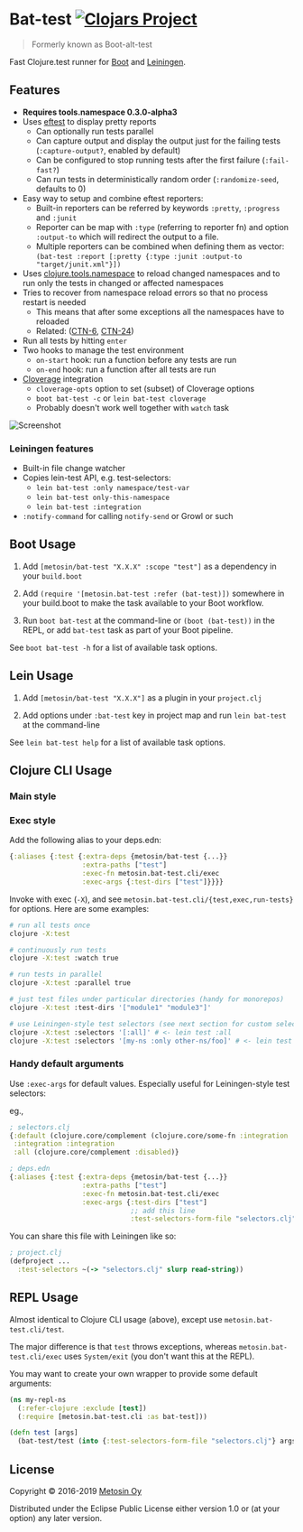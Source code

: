 # Bat-test [![Clojars Project](https://img.shields.io/clojars/v/metosin/bat-test.svg)](https://clojars.org/metosin/bat-test)

> Formerly known as Boot-alt-test

Fast Clojure.test runner for [Boot](http://boot-clj.com/) and [Leiningen](https://leiningen.org/).

## Features

- **Requires tools.namespace 0.3.0-alpha3**
- Uses [eftest](https://github.com/weavejester/eftest) to display pretty reports
    - Can optionally run tests parallel
    - Can capture output and display the output just for the failing tests (`:capture-output?`, enabled by default)
    - Can be configured to stop running tests after the first failure (`:fail-fast?`)
    - Can run tests in deterministically random order (`:randomize-seed`, defaults to 0)
- Easy way to setup and combine eftest reporters:
    - Built-in reporters can be referred by keywords `:pretty`, `:progress` and `:junit`
    - Reporter can be map with `:type` (referring to reporter fn) and option `:output-to`
    which will redirect the output to a file.
    - Multiple reporters can be combined when defining them as vector:
    `(bat-test :report [:pretty {:type :junit :output-to "target/junit.xml"}])`
- Uses [clojure.tools.namespace](https://github.com/clojure/tools.namespace) to reload
changed namespaces and to run only the tests in changed or affected namespaces
- Tries to recover from namespace reload errors so that no process restart is needed
    - This means that after some exceptions all the namespaces have to reloaded
    - Related: ([CTN-6](http://dev.clojure.org/jira/browse/TNS-6), [CTN-24](http://dev.clojure.org/jira/browse/TNS-24))
- Run all tests by hitting `enter`
- Two hooks to manage the test environment
    - `on-start` hook: run a function before any tests are run
    - `on-end` hook: run a function after all tests are run
- [Cloverage](https://github.com/cloverage/cloverage) integration
    - `cloverage-opts` option to set (subset) of Cloverage options
    - `boot bat-test -c` or `lein bat-test cloverage`
    - Probably doesn't work well together with `watch` task

![Screenshot](./screenshot.png)

### Leiningen features

- Built-in file change watcher
- Copies lein-test API, e.g. test-selectors:
    - `lein bat-test :only namespace/test-var`
    - `lein bat-test only-this-namespace`
    - `lein bat-test :integration`
- `:notify-command` for calling `notify-send` or Growl or such

## Boot Usage

1. Add `[metosin/bat-test "X.X.X" :scope "test"]` as a dependency in your
  `build.boot`

1. Add `(require '[metosin.bat-test :refer (bat-test)])` somewhere in your
   build.boot to make the task available to your Boot workflow.

1. Run `boot bat-test` at the command-line or `(boot (bat-test))` in the REPL, or add `bat-test` task as part of your Boot pipeline.

See `boot bat-test -h` for a list of available task options.

## Lein Usage

1. Add `[metosin/bat-test "X.X.X"]` as a plugin in your `project.clj`

1. Add options under `:bat-test` key in project map and run `lein bat-test` at the command-line

See `lein bat-test help` for a list of available task options.

## Clojure CLI Usage

### Main style

### Exec style

Add the following alias to your deps.edn:

```clojure
{:aliases {:test {:extra-deps {metosin/bat-test {...}}
                  :extra-paths ["test"]
                  :exec-fn metosin.bat-test.cli/exec
                  :exec-args {:test-dirs ["test"]}}}}
```

Invoke with exec (`-X`), and see `metosin.bat-test.cli/{test,exec,run-tests}` for options. Here are some examples:

```sh
# run all tests once
clojure -X:test

# continuously run tests
clojure -X:test :watch true

# run tests in parallel
clojure -X:test :parallel true

# just test files under particular directories (handy for monorepos)
clojure -X:test :test-dirs '["module1" "module3"]'

# use Leiningen-style test selectors (see next section for custom selectors)
clojure -X:test :selectors '[:all]' # <- lein test :all
clojure -X:test :selectors '[my-ns :only other-ns/foo]' # <- lein test my-ns :only other-ns/foo
```

### Handy default arguments

Use `:exec-args` for default values. Especially useful for Leiningen-style test selectors:

eg.,

```clojure
; selectors.clj
{:default (clojure.core/complement (clojure.core/some-fn :integration :disabled))
 :integration :integration
 :all (clojure.core/complement :disabled)}
```

```clojure
; deps.edn
{:aliases {:test {:extra-deps {metosin/bat-test {...}}
                  :extra-paths ["test"]
                  :exec-fn metosin.bat-test.cli/exec
                  :exec-args {:test-dirs ["test"]
                              ;; add this line
                              :test-selectors-form-file "selectors.clj"}}}}
```

You can share this file with Leiningen like so:

```clojure
; project.clj
(defproject ...
  :test-selectors ~(-> "selectors.clj" slurp read-string))
```

## REPL Usage

Almost identical to Clojure CLI usage (above), except use `metosin.bat-test.cli/test`.

The major difference is that `test` throws exceptions, whereas `metosin.bat-test.cli/exec` uses `System/exit` (you don't
want this at the REPL).

You may want to create your own wrapper to provide some default arguments:

```clojure
(ns my-repl-ns
  (:refer-clojure :exclude [test])
  (:require [metosin.bat-test.cli :as bat-test]))

(defn test [args]
  (bat-test/test (into {:test-selectors-form-file "selectors.clj"} args)))
```

## License

Copyright © 2016-2019 [Metosin Oy](http://www.metosin.fi)

Distributed under the Eclipse Public License either version 1.0 or (at your option) any later version.
